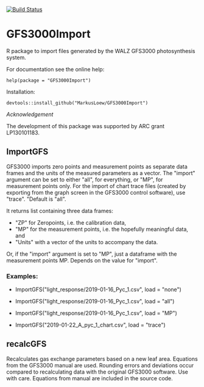 [![Build Status](https://travis-ci.org/MarkusLoew/GFS3000Import.svg?branch=master)](https://travis-ci.org/MarkusLoew/GFS3000Import)

# GFS3000Import
R package to import files generated by the WALZ GFS3000 photosynthesis system.

For documentation see the online help:

	help(package = "GFS3000Import")

Installation:

	devtools::install_github("MarkusLoew/GFS3000Import")


*Acknowledgement*

The development of this package was supported by ARC grant LP130101183.


## ImportGFS
GFS3000 imports zero points and measurement points as separate data frames and the units of the measured parameters as a vector. The "import" argument can be set to either "all", for everything, or "MP", for measurement points only. For the import of chart trace files (created by exporting from the graph screen in the GFS3000 control software), use "trace". "Default is "all".

It returns list containing three data frames: 
* "ZP" for Zeropoints, i.e. the calibration data, 
* "MP" for the measurement points, i.e. the hopefully meaningful data, and 
* "Units" with a vector of the units to accompany the data. 

Or, if the "import" argument is set to "MP", just a dataframe with the measurement points MP. Depends on the value for "import".

### Examples:

* ImportGFS("light_response/2019-01-16_Pyc_1.csv", load = "none")

* ImportGFS("light_response/2019-01-16_Pyc_1.csv", load = "all")

* ImportGFS("light_response/2019-01-16_Pyc_1.csv", load = "MP")

* ImportGFS("2019-01-22_A_pyc_1_chart.csv", load = "trace")

## recalcGFS
Recalculates gas exchange parameters based on a new leaf area. Equations from the GFS3000 manual are used. Rounding errors and deviations occur compared to recalculating data with the original GFS3000 software. Use with care. Equations from manual are included in the source code.


